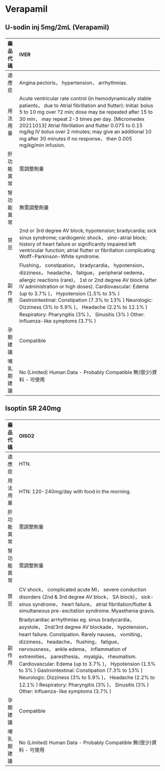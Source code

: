 # Verapamil

## U-sodin inj 5mg/2mL (Verapamil)

##### 

| 藥品代碼   | IVER                                                                                                                                                                                                                                                                                                                                                                                                                                                                             |
|:-----------|:---------------------------------------------------------------------------------------------------------------------------------------------------------------------------------------------------------------------------------------------------------------------------------------------------------------------------------------------------------------------------------------------------------------------------------------------------------------------------------|
| 適應症     | Angina pectoris， hypertension， arrhythmias.                                                                                                                                                                                                                                                                                                                                                                                                                                    |
| 用法用量   | Acute ventricular rate control (in hemodynamically stable patients， due to Atrial fibrillation and flutter): Initial: bolus 5 to 10 mg over ?2 min; dose may be repeated after 15 to 30 min， may repeat 2-3 times per day. [Micromedex 20211013] Atrial fibrillation and flutter 0.075 to 0.15 mg/kg IV bolus over 2 minutes; may give an additional 10 mg after 30 minutes if no response， then 0.005 mg/kg/min infusion.                                                    |
| 肝功能異常 | 需調整劑量                                                                                                                                                                                                                                                                                                                                                                                                                                                                       |
| 腎功能異常 | 無需調整劑量                                                                                                                                                                                                                                                                                                                                                                                                                                                                     |
| 禁忌       | 2nd or 3rd degree AV block; hypotension; bradycardia; sick sinus syndrome; cardiogenic shock， sino-atrial block; history of heart failure or significantly impaired left ventricular function; atrial flutter or fibrillation complicating Wolff-Parkinson-White syndrome.                                                                                                                                                                                                      |
| 副作用     | Flushing， constipation， bradycardia， hypotension， dizziness， headache， fatigue， peripheral oedema， allergic reactions (rare)， 1st or 2nd degree AV block (after IV administration or high doses). Cardiovascular: Edema (up to 3.7% )， Hypotension (1.5% to 3% ) Gastrointestinal: Constipation (7.3% to 13% ) Neurologic: Dizziness (3% to 5.9% )， Headache (2.2% to 12.1% ) Respiratory: Pharyngitis (3% )， Sinusitis (3% ) Other: Influenza-like symptoms (3.7% ) |
| 孕期建議   | Compatible                                                                                                                                                                                                                                                                                                                                                                                                                                                                       |
| 哺乳期建議 | No (Limited) Human Data - Probably Compatible 無(很少)資料 - 可使用                                                                                                                                                                                                                                                                                                                                                                                                              |

## Isoptin SR 240mg

##### 

| 藥品代碼   | OISO2                                                                                                                                                                                                                                                                                                                                                                                                                                                                                                                                                                          |
|:-----------|:-------------------------------------------------------------------------------------------------------------------------------------------------------------------------------------------------------------------------------------------------------------------------------------------------------------------------------------------------------------------------------------------------------------------------------------------------------------------------------------------------------------------------------------------------------------------------------|
| 適應症     | HTN.                                                                                                                                                                                                                                                                                                                                                                                                                                                                                                                                                                           |
| 用法用量   | HTN: 120-240mg/day with food in the morning.                                                                                                                                                                                                                                                                                                                                                                                                                                                                                                                                   |
| 肝功能異常 | 需調整劑量                                                                                                                                                                                                                                                                                                                                                                                                                                                                                                                                                                     |
| 腎功能異常 | 需調整劑量                                                                                                                                                                                                                                                                                                                                                                                                                                                                                                                                                                     |
| 禁忌       | CV shock， complicated acute MI， severe conduction disorders (2nd & 3rd degree AV block， SA block)， sick-sinus syndrome， heart failure， atrial fibrillation/flutter & simultaneous pre-excitation syndrome. Myasthenia gravis.                                                                                                                                                                                                                                                                                                                                            |
| 副作用     | Bradycardiac arrhythmias eg. sinus bradycardia， asystole， 2nd/3rd degree AV blockade， hypotension， heart failure. Constipation. Rarely nausea， vomiting， dizziness， headache， flushing， fatigue， nervousness， ankle edema， inflammation of extremities， paresthesia， myalgia， rheumatism. Cardiovascular: Edema (up to 3.7% )， Hypotension (1.5% to 3% ) Gastrointestinal: Constipation (7.3% to 13% ) Neurologic: Dizziness (3% to 5.9% )， Headache (2.2% to 12.1% ) Respiratory: Pharyngitis (3% )， Sinusitis (3% ) Other: Influenza-like symptoms (3.7% ) |
| 孕期建議   | Compatible                                                                                                                                                                                                                                                                                                                                                                                                                                                                                                                                                                     |
| 哺乳期建議 | No (Limited) Human Data - Probably Compatible 無(很少)資料 - 可使用                                                                                                                                                                                                                                                                                                                                                                                                                                                                                                            |

